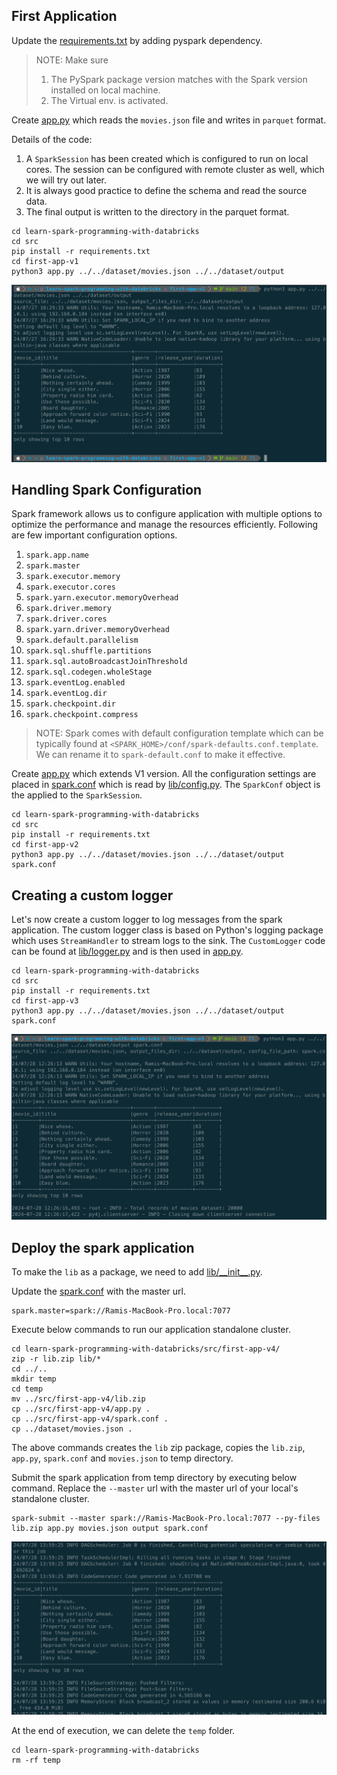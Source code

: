 ## First Application

Update the [requirements.txt](./../src/requirements.txt) by adding pyspark dependency.

> NOTE: Make sure
> 1. The PySpark package version matches with the Spark version installed on local machine.
> 2. The Virtual env. is activated.

Create [app.py](./../src/first-app-v1/app.py) which reads the `movies.json` file and writes in `parquet` format.

Details of the code:
1. A `SparkSession` has been created which is configured to run on local cores. The session can be configured with remote cluster as well, which we will try out later.
2. It is always good practice to define the schema and read the source data.
3. The final output is written to the directory in the parquet format.

```
cd learn-spark-programming-with-databricks
cd src
pip install -r requirements.txt
cd first-app-v1
python3 app.py ../../dataset/movies.json ../../dataset/output
```

![First Application](../images/first-app-v1.png)


## Handling Spark Configuration

Spark framework allows us to configure application with multiple options to optimize the performance and manage the resources efficiently. Following are few important configuration options.

1. `spark.app.name`
2. `spark.master`
3. `spark.executor.memory`
4. `spark.executor.cores`
5. `spark.yarn.executor.memoryOverhead`
6. `spark.driver.memory`
7. `spark.driver.cores`
8. `spark.yarn.driver.memoryOverhead`
9. `spark.default.parallelism`
10. `spark.sql.shuffle.partitions`
11. `spark.sql.autoBroadcastJoinThreshold`
12. `spark.sql.codegen.wholeStage`
13. `spark.eventLog.enabled`
14. `spark.eventLog.dir`
15. `spark.checkpoint.dir`
16. `spark.checkpoint.compress`

> NOTE: Spark comes with default configuration template which can be typically found at `<SPARK_HOME>/conf/spark-defaults.conf.template`. We can rename it to `spark-default.conf` to make it effective.

Create [app.py](./../src/first-app-v2/app.py) which extends V1 version. All the configuration settings are placed in [spark.conf](./../src/first-app-v2/spark.conf) which is read by [lib/config.py](./../src/first-app-v2/lib/config.py). The `SparkConf` object is the applied to the `SparkSession`.

```
cd learn-spark-programming-with-databricks
cd src
pip install -r requirements.txt
cd first-app-v2
python3 app.py ../../dataset/movies.json ../../dataset/output spark.conf
```

## Creating a custom logger

Let's now create a custom logger to log messages from the spark application. The custom logger class is based on Python's logging package which uses `StreamHandler` to stream logs to the sink. The `CustomLogger` code can be found at [lib/logger.py](./../src/first-app-v3/lib/logger.py) and is then used in [app.py](./../src/first-app-v3/app.py).

```
cd learn-spark-programming-with-databricks
cd src
pip install -r requirements.txt
cd first-app-v3
python3 app.py ../../dataset/movies.json ../../dataset/output spark.conf
```

![First Application V3](../images/first-app-v3.png)

## Deploy the spark application

To make the `lib` as a package, we need to add [lib/\_\_init\_\_.py](./../src/first-app-v4/lib/__init__.py).

Update the [spark.conf](./../src/first-app-v4/spark.conf) with the master url.
```
spark.master=spark://Ramis-MacBook-Pro.local:7077
```

Execute below commands to run our application standalone cluster.
```
cd learn-spark-programming-with-databricks/src/first-app-v4/
zip -r lib.zip lib/*
cd ../..
mkdir temp
cd temp
mv ../src/first-app-v4/lib.zip
cp ../src/first-app-v4/app.py .
cp ../src/first-app-v4/spark.conf .
cp ../dataset/movies.json .
```

The above commands creates the `lib` zip package, copies the `lib.zip`, `app.py`, `spark.conf` and `movies.json` to temp directory.

Submit the spark application from temp directory by executing below command. Replace the `--master` url with the master url of your local's standalone cluster.

```
spark-submit --master spark://Ramis-MacBook-Pro.local:7077 --py-files lib.zip app.py movies.json output spark.conf
```
![First Application V4](../images/first-app-v4.png)

At the end of execution, we can delete the `temp` folder.

```
cd learn-spark-programming-with-databricks
rm -rf temp
```

